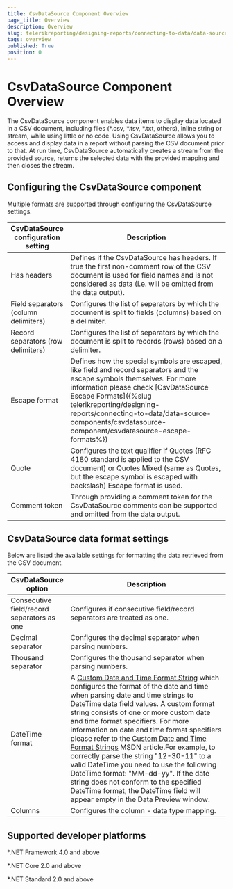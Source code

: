 ```yaml
---
title: CsvDataSource Component Overview
page_title: Overview 
description: Overview
slug: telerikreporting/designing-reports/connecting-to-data/data-source-components/csvdatasource-component/overview
tags: overview
published: True
position: 0
---
```

<style>
table th:first-of-type {
    width: 25%;
}
table th:nth-of-type(2) {
    width: 75%;
}
</style>

# CsvDataSource Component Overview

The CsvDataSource component enables data items to display data located in a CSV document, including files (*.csv, *.tsv, *.txt, others), inline string or stream, while using little or no code. Using CsvDataSource allows you to access and display data in a report without parsing the CSV document prior to that. At run time, CsvDataSource automatically creates a stream from the provided source, returns the selected data with the provided mapping and then closes the stream. 

## Configuring the CsvDataSource component

Multiple formats are supported through configuring the CsvDataSource settings.

| CsvDataSource configuration setting | Description |
| ------ | ------ |
|Has headers|Defines if the CsvDataSource has headers. If true the first non-comment row of the CSV document is used for field names and is not considered as data (i.e. will be omitted from the data output).|
|Field separators (column delimiters)|Configures the list of separators by which the document is split to fields (columns) based on a delimiter.|
|Record separators (row delimiters)|Configures the list of separators by which the document is split to records (rows) based on a delimiter.|
|Escape format|Defines how the special symbols are escaped, like field and record separators and the escape symbols themselves. For more information please check [CsvDataSource Escape Formats]({%slug telerikreporting/designing-reports/connecting-to-data/data-source-components/csvdatasource-component/csvdatasource-escape-formats%})|
|Quote|Configures the text qualifier if Quotes (RFC 4180 standard is applied to the CSV document) or Quotes Mixed (same as Quotes, but the escape symbol is escaped with backslash) Escape format is used.|
|Comment token|Through providing a comment token for the CsvDataSource comments can be supported and omitted from the data output.|

## CsvDataSource data format settings

Below are listed the available settings for formatting the data retrieved from the CSV document.         

| CsvDataSource option | Description |
| ------ | ------ |
|Consecutive field/record separators as one|Configures if consecutive field/record separators are treated as one.|
|Decimal separator|Configures the decimal separator when parsing numbers.|
|Thousand separator|Configures the thousand separator when parsing numbers.|
|DateTime format|A [Custom Date and Time Format String](https://msdn.microsoft.com/en-us/library/8kb3ddd4.aspx) which configures the format of the date and time when parsing date and time strings to DateTime data field values. A custom format string consists of one or more custom date and time format specifiers. For more information on date and time format specifiers please refer to the  [Custom Date and Time Format Strings](https://msdn.microsoft.com/en-us/library/8kb3ddd4.aspx) MSDN article.For example, to correctly parse the string "12-30-11" to a valid DateTime you need to use the following DateTime format: "MM-dd-yy". If the date string does not conform to the specified DateTime format, the DateTime field will appear empty in the Data Preview window.|
|Columns|Configures the column - data type mapping.|

## Supported developer platforms

*.NET Framework 4.0 and above             

*.NET Core 2.0 and above             

*.NET Standard 2.0 and above             
